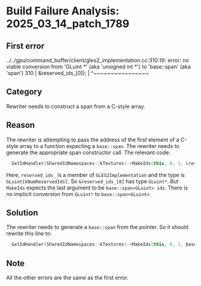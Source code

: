# Build Failure Analysis: 2025_03_14_patch_1789

## First error

../../gpu/command_buffer/client/gles2_implementation.cc:310:19: error: no viable conversion from 'GLuint *' (aka 'unsigned int *') to 'base::span<GLuint>' (aka 'span<unsigned int>')
  310 |                   &reserved_ids_[0]);
      |                   ^~~~~~~~~~~~~~~~~

## Category
Rewriter needs to construct a span from a C-style array.

## Reason
The rewriter is attempting to pass the address of the first element of a C-style array to a function expecting a `base::span`. The rewriter needs to generate the appropriate span constructor call.
The relevant code:
```c++
  GetIdHandler(SharedIdNamespaces::kTextures)->MakeIds(this, 0, 1, &reserved_ids_[0]);
```
Here, `reserved_ids_` is a member of `GLES2Implementation` and the type is `GLuint[kNumReservedIds]`. So `&reserved_ids_[0]` has type `GLuint*`.
But `MakeIds` expects the last argument to be `base::span<GLuint> ids`.
There is no implicit conversion from `GLuint*` to `base::span<GLuint>`.

## Solution
The rewriter needs to generate a `base::span` from the pointer. So it should rewrite this line to:

```c++
  GetIdHandler(SharedIdNamespaces::kTextures)->MakeIds(this, 0, 1, base::span(reserved_ids_));
```

## Note
All the other errors are the same as the first error.